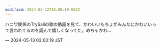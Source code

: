 ```yaml
---
modified: 2024-05-12T18:00:19.002Z
---
```


<p>ハニワ関係のTrySailの歌の動画を見て、かわいいもちょがみんなにかわいいって言われてるのを読んで嬉しくなってた。めちゃかわ…</p>

&mdash; 2024-05-13 03:00:19 JST

<!-- Original URL: https://mastodon.social/@sakuramochi0/112429420972941330-->
